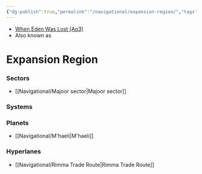 ```yaml
---
{"dg-publish":true,"permalink":"/navigational/expansion-region/","tags":["map","region","western"]}
---
```


- [When Eden Was Lost (Ao3)](https://archiveofourown.org/works/19334440/chapters/45992584)
- Also known as
# Expansion Region


### Sectors
- [[Navigational/Majoor sector\|Majoor sector]]

### Systems

### Planets
- [[Navigational/M'haeli\|M'haeli]]

### Hyperlanes
- [[Navigational/Rimma Trade Route\|Rimma Trade Route]]
